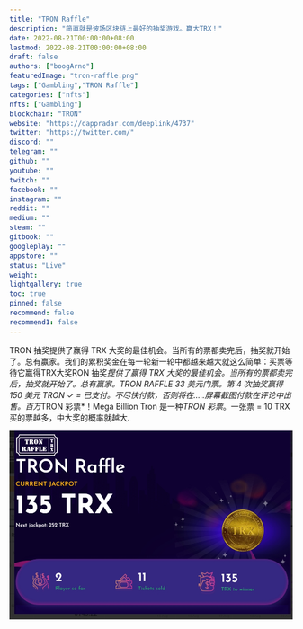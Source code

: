 ```yaml
---
title: "TRON Raffle"
description: "简直就是波场区块链上最好的抽奖游戏。赢大TRX！"
date: 2022-08-21T00:00:00+08:00
lastmod: 2022-08-21T00:00:00+08:00
draft: false
authors: ["boogArno"]
featuredImage: "tron-raffle.png"
tags: ["Gambling","TRON Raffle"]
categories: ["nfts"]
nfts: ["Gambling"]
blockchain: "TRON"
website: "https://dappradar.com/deeplink/4737"
twitter: "https://twitter.com/"
discord: ""
telegram: ""
github: ""
youtube: ""
twitch: ""
facebook: ""
instagram: ""
reddit: ""
medium: ""
steam: ""
gitbook: ""
googleplay: ""
appstore: ""
status: "Live"
weight: 
lightgallery: true
toc: true
pinned: false
recommend: false
recommend1: false
---
```

TRON 抽奖提供了赢得 TRX 大奖的最佳机会。当所有的票都卖完后，抽奖就开始了。总有赢家。我们的累积奖金在每一轮新一轮中都越来越大就这么简单：买票等待它赢得TRX大奖RON 抽奖*提供了赢得 TRX 大奖的最佳机会。当所有的票都卖完后，抽奖就开始了。总有赢家。*TRON RAFFLE* 33 美元门票。第 4 次抽奖赢得 150 美元 TRON ✓ = 已支付。不尽快付款，否则将在.....屏幕截图付款在评论中出售。百万*TRON 彩票*！Mega Billion Tron 是一种*TRON 彩票*。一张票 = 10 TRX 买的票越多，中大奖的概率就越大.

![1](1.jpg)